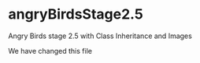 # angryBirdsStage2.5
Angry Birds stage 2.5 with Class Inheritance and Images

We have changed this file

